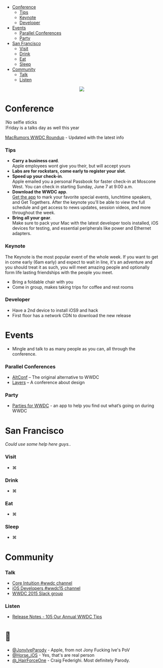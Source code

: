  * [Conference](#conference)
   * [Tips](#tips)
   * [Keynote](#keynote)
   * [Developer](#developer)
 * [Events](#events) 
   * [Parallel Conferences](#parallel-conferences)
   * [Party](#party)
 * [San Francisco](#san-francisco)
   * [Visit](#visit)
   * [Drink](#drink)
   * [Eat](#eat)
   * [Sleep](#sleep)
 * [Community](#community)
   * [Talk](#talk)
   * [Listen](#listen)


<p align="center">
  <img src="wwdc.png" />
</p>

# Conference
❕No selfie sticks   
❕Friday is a talks day as well this year

[MacRumors WWDC Roundup](http://www.macrumors.com/roundup/wwdc/) - Updated with the latest info

### Tips
 - **Carry a business card**.   
Apple employees wont give you their, but will accept yours
 - **Labs are for rockstars, come early to register your slot**.
 - **Speed up your check-in**.   
Apple emailed you a personal Passbook for faster check-in at Moscone West. You can check in starting Sunday, June 7 at 9:00 a.m. 
 - **Download the WWDC app**.   
[Get the app](https://itunes.apple.com/us/app/wwdc/id640199958?mt=8) to mark your favorite special events, lunchtime speakers, and Get Togethers. After the keynote you’ll be able to view the full schedule and get access to news updates, session videos, and more throughout the week.
 - **Bring all your gear**.   
Make sure to pack your Mac with the latest developer tools installed, iOS devices for testing, and essential peripherals like power and Ethernet adapters.

### Keynote

The Keynote is the most popular event of the whole week. If you want to get in come early (6am early) and expect to wait in line, it's an adventure and you should treat it as such, you will meet amazing people and optionally form life lasting friendships with the people you meet.

 - Bring a foldable chair with you
 - Come in group, makes taking trips for coffee and rest rooms

### Developer
 - Have a 2nd device to install iOS9 and hack
 - First floor has a network CDN to download the new release

# Events 

 - Mingle and talk to as many people as you can, all through the conference.

### Parallel Conferences
 - [AltConf](http://altconf.com/) – The original alternative to WWDC
 - [Layers](http://bringyourlayers.com/) – A conference about design

### Party
 - [Parties for WWDC](https://itunes.apple.com/us/app/parties-for-wwdc/id879924066?mt=8) - an app to help you find out what’s going on during WWDC

# San Francisco

*Could use some help here guys..*

### Visit
 - ⌘

### Drink
 - ⌘
 
### Eat
 - ⌘

### Sleep 
 - ⌘

# Community


### Talk
 - [Core Intuition #wwdc channel](http://chat.coreint.org)
 - [iOS Developers #wwdc15 channel](http://ios-developers.io)
 - [WWDC 2015 Slack group](https://polar-refuge-3698.herokuapp.com)

### Listen
 - [Release Notes - 105 Our Annual WWDC Tips](http://releasenotes.tv/105-our-annual-wwdc-tips/)
 
# 🚀
 - [@JonyIveParody](https://twitter.com/JonyIveParody) - Apple, from not Jony Fucking Ive's PoV
 - [@Horse_iOS](https://twitter.com/horse_ios) - Yes, that's are real person
 - [@_HairForceOne](https://twitter.com/_hairforceone) - Craig Federighi. Most definitely Parody.
